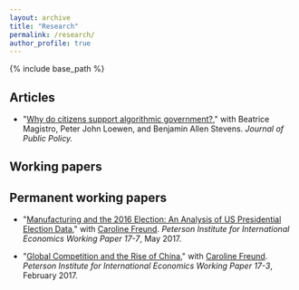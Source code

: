 ```yaml
---
layout: archive
title: "Research"
permalink: /research/
author_profile: true
---
```


{% include base_path %}


Articles
-----

* "[Why do citizens support algorithmic government?](https://www.cambridge.org/core/journals/journal-of-public-policy/article/why-do-citizens-support-algorithmic-government/ABF758B29E99006215BCBFF95C96FBCD)," with Beatrice Magistro, Peter John Loewen, and Benjamin Allen Stevens. *Journal of Public Policy.*

Working papers
-----

Permanent working papers
-----

* "[Manufacturing and the 2016 Election: An Analysis of US Presidential Election Data](https://www.piie.com/publications/working-papers/manufacturing-and-2016-election)," with [Caroline Freund](https://gps.ucsd.edu/faculty-directory/caroline-freund.html). *Peterson Institute for International Economics Working Paper 17-7*, May 2017.

* "[Global Competition and the Rise of China](https://www.piie.com/publications/working-papers/global-competition-and-rise-china)," with [Caroline Freund](https://gps.ucsd.edu/faculty-directory/caroline-freund.html). *Peterson Institute for International Economics Working Paper 17-3*, February 2017.